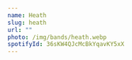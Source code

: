 ```yaml
---
name: Heath
slug: heath
url: ""
photo: /img/bands/heath.webp
spotifyId: 36sKW4QJcMcBkYqavKY5xX
---
```

